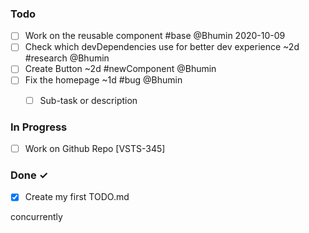 ### Todo

- [ ] Work on the reusable component #base @Bhumin 2020-10-09 
- [ ] Check which devDependencies use for better dev experience ~2d #research @Bhumin 
- [ ] Create Button ~2d #newComponent @Bhumin
- [ ] Fix the homepage ~1d #bug @Bhumin  
  - [ ] Sub-task or description 
  

### In Progress

- [ ] Work on Github Repo [VSTS-345]  

### Done ✓

- [x] Create my first TODO.md 

concurrently